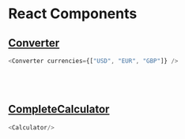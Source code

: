 # React Components 
## [Converter](./src/Converter.js)
```js
<Converter currencies={["USD", "EUR", "GBP"]} />
```
<br>
<br>

## [CompleteCalculator](./src/Calculator.js)
```js
<Calculator/>
```
